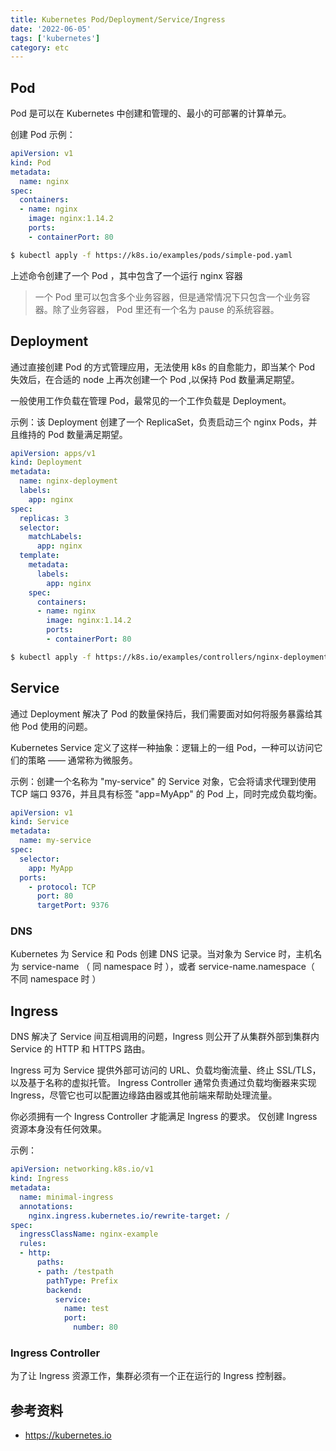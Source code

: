 ```yaml
---
title: Kubernetes Pod/Deployment/Service/Ingress
date: '2022-06-05'
tags: ['kubernetes']
category: etc
---
```


## Pod

Pod 是可以在 Kubernetes 中创建和管理的、最小的可部署的计算单元。

创建 Pod 示例：

```yaml
apiVersion: v1
kind: Pod
metadata:
  name: nginx
spec:
  containers:
  - name: nginx
    image: nginx:1.14.2
    ports:
    - containerPort: 80
```

```bash
$ kubectl apply -f https://k8s.io/examples/pods/simple-pod.yaml
```
上述命令创建了一个 Pod ，其中包含了一个运行 nginx 容器

> 一个 Pod 里可以包含多个业务容器，但是通常情况下只包含一个业务容器。除了业务容器， Pod 里还有一个名为 pause 的系统容器。

## Deployment

通过直接创建 Pod 的方式管理应用，无法使用 k8s 的自愈能力，即当某个 Pod 失效后，在合适的 node 上再次创建一个 Pod ,以保持 Pod 数量满足期望。

一般使用工作负载在管理 Pod，最常见的一个工作负载是 Deployment。

示例：该 Deployment 创建了一个 ReplicaSet，负责启动三个 nginx Pods，并且维持的 Pod 数量满足期望。

```yaml
apiVersion: apps/v1
kind: Deployment
metadata:
  name: nginx-deployment
  labels:
    app: nginx
spec:
  replicas: 3
  selector:
    matchLabels:
      app: nginx
  template:
    metadata:
      labels:
        app: nginx
    spec:
      containers:
      - name: nginx
        image: nginx:1.14.2
        ports:
        - containerPort: 80
```

```bash
$ kubectl apply -f https://k8s.io/examples/controllers/nginx-deployment.yaml
```

## Service

通过 Deployment 解决了 Pod 的数量保持后，我们需要面对如何将服务暴露给其他 Pod 使用的问题。

Kubernetes Service 定义了这样一种抽象：逻辑上的一组 Pod，一种可以访问它们的策略 —— 通常称为微服务。

示例：创建一个名称为 "my-service" 的 Service 对象，它会将请求代理到使用 TCP 端口 9376，并且具有标签 "app=MyApp" 的 Pod 上，同时完成负载均衡。

```yaml
apiVersion: v1
kind: Service
metadata:
  name: my-service
spec:
  selector:
    app: MyApp
  ports:
    - protocol: TCP
      port: 80
      targetPort: 9376
```

### DNS

Kubernetes 为 Service 和 Pods 创建 DNS 记录。当对象为 Service 时，主机名为 service-name （ 同 namespace 时 ），或者 service-name.namespace（ 不同 namespace 时 ）

## Ingress

DNS 解决了 Service 间互相调用的问题，Ingress 则公开了从集群外部到集群内 Service 的 HTTP 和 HTTPS 路由。

Ingress 可为 Service 提供外部可访问的 URL、负载均衡流量、终止 SSL/TLS，以及基于名称的虚拟托管。 Ingress Controller 通常负责通过负载均衡器来实现 Ingress，尽管它也可以配置边缘路由器或其他前端来帮助处理流量。

你必须拥有一个 Ingress Controller 才能满足 Ingress 的要求。 仅创建 Ingress 资源本身没有任何效果。

示例：
```yaml
apiVersion: networking.k8s.io/v1
kind: Ingress
metadata:
  name: minimal-ingress
  annotations:
    nginx.ingress.kubernetes.io/rewrite-target: /
spec:
  ingressClassName: nginx-example
  rules:
  - http:
      paths:
      - path: /testpath
        pathType: Prefix
        backend:
          service:
            name: test
            port:
              number: 80
```

### Ingress Controller

为了让 Ingress 资源工作，集群必须有一个正在运行的 Ingress 控制器。

## 参考资料 

- https://kubernetes.io